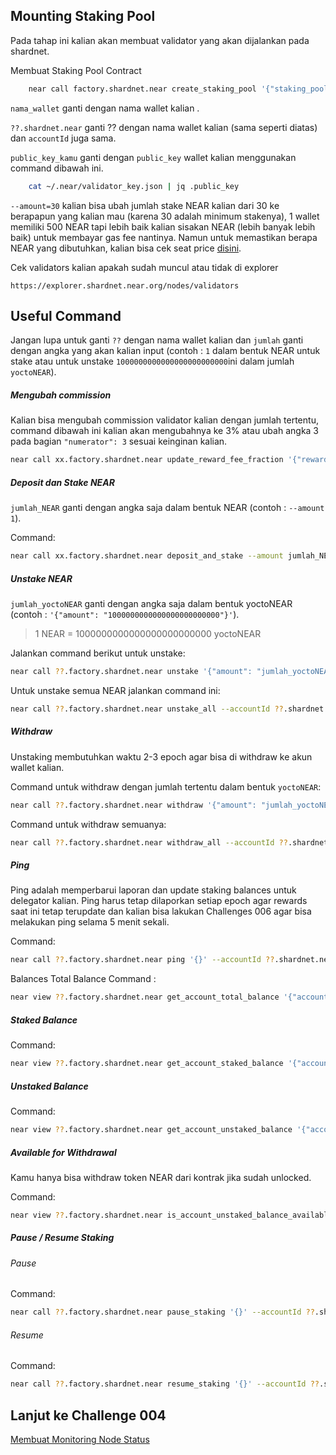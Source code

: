 
## Mounting Staking Pool

Pada tahap ini kalian akan membuat validator yang akan dijalankan pada shardnet.

Membuat Staking Pool Contract

```bash
    near call factory.shardnet.near create_staking_pool '{"staking_pool_id": "nama_wallet", "owner_id": "??.shardnet.near", "stake_public_key": "public_key_kamu", "reward_fee_fraction": {"numerator": 5, "denominator": 100}, "code_hash":"DD428g9eqLL8fWUxv8QSpVFzyHi1Qd16P8ephYCTmMSZ"}' --accountId="??.shardnet.near" --amount=30 --gas=300000000000000
```
    
`nama_wallet` ganti dengan nama wallet kalian .
    
`??.shardnet.near` ganti ?? dengan nama wallet kalian (sama seperti diatas) dan `accountId` juga sama.
    
`public_key_kamu` ganti dengan `public_key` wallet kalian menggunakan command dibawah ini.
    
```bash
    cat ~/.near/validator_key.json | jq .public_key
```
    
`--amount=30` kalian bisa ubah jumlah stake NEAR kalian dari 30 ke berapapun yang kalian mau (karena 30 adalah minimum stakenya), 1 wallet memiliki 500 NEAR tapi lebih baik kalian sisakan NEAR (lebih banyak lebih baik) untuk membayar gas fee nantinya. Namun untuk memastikan berapa NEAR yang dibutuhkan, kalian bisa cek seat price [disini](https://explorer.shardnet.near.org/nodes/validators).


Cek validators kalian apakah sudah muncul atau tidak di explorer 
    
    https://explorer.shardnet.near.org/nodes/validators

## Useful Command

Jangan lupa untuk ganti `??` dengan nama wallet kalian dan `jumlah` ganti dengan angka yang akan kalian input (contoh : `1` dalam bentuk NEAR untuk stake atau untuk unstake `1000000000000000000000000`ini dalam jumlah `yoctoNEAR`).

##### Mengubah commission

Kalian bisa mengubah commission validator kalian dengan jumlah tertentu, command dibawah ini kalian akan mengubahnya ke 3% atau ubah angka 3 pada bagian `"numerator": 3` sesuai keinginan kalian.

```bash
near call xx.factory.shardnet.near update_reward_fee_fraction '{"reward_fee_fraction": {"numerator": 3, "denominator": 100}}' --accountId xx.shardnet.near --gas=300000000000000
```

##### Deposit dan Stake NEAR

`jumlah_NEAR` ganti dengan angka saja dalam bentuk NEAR (contoh : `--amount 1`).

Command:

```bash
near call xx.factory.shardnet.near deposit_and_stake --amount jumlah_NEAR --accountId xx.shardnet.near --gas=300000000000000
```

##### Unstake NEAR

`jumlah_yoctoNEAR` ganti dengan angka saja dalam bentuk yoctoNEAR (contoh : `'{"amount": "1000000000000000000000000"}'`).

>1 NEAR = 1000000000000000000000000 yoctoNEAR

Jalankan command berikut untuk unstake:

```bash
near call ??.factory.shardnet.near unstake '{"amount": "jumlah_yoctoNEAR"}' --accountId ??.shardnet.near --gas=300000000000000
```

Untuk unstake semua NEAR jalankan command ini:

```bash
near call ??.factory.shardnet.near unstake_all --accountId ??.shardnet.near --gas=300000000000000
```

##### Withdraw

Unstaking membutuhkan waktu 2-3 epoch agar bisa di withdraw ke akun wallet kalian. 

Command untuk withdraw dengan jumlah tertentu dalam bentuk `yoctoNEAR`:

```bash
near call ??.factory.shardnet.near withdraw '{"amount": "jumlah_yoctoNEAR"}' --accountId ??.shardnet.near --gas=300000000000000
```

Command untuk withdraw semuanya:

```bash
near call ??.factory.shardnet.near withdraw_all --accountId ??.shardnet.near --gas=300000000000000
```

##### Ping

Ping adalah memperbarui laporan dan update staking balances untuk delegator kalian. Ping harus tetap dilaporkan setiap epoch agar rewards saat ini tetap terupdate dan kalian bisa lakukan Challenges 006 agar bisa melakukan ping selama 5 menit sekali.

Command:

```bash
near call ??.factory.shardnet.near ping '{}' --accountId ??.shardnet.near --gas=300000000000000
```
Balances Total Balance Command :

```bash
near view ??.factory.shardnet.near get_account_total_balance '{"account_id": "??.shardnet.near"}'
```

##### Staked Balance
Command:

```bash
near view ??.factory.shardnet.near get_account_staked_balance '{"account_id": "??.shardnet.near"}'
```

##### Unstaked Balance
Command:

```bash
near view ??.factory.shardnet.near get_account_unstaked_balance '{"account_id": "??.shardnet.near"}'
```

##### Available for Withdrawal
Kamu hanya bisa withdraw token NEAR dari kontrak jika sudah unlocked.

Command:

```bash
near view ??.factory.shardnet.near is_account_unstaked_balance_available '{"account_id": "??.shardnet.near"}'
```

##### Pause / Resume Staking
###### Pause
Command:

```bash
near call ??.factory.shardnet.near pause_staking '{}' --accountId ??.shardnet.near
```

###### Resume
Command:

```bash
near call ??.factory.shardnet.near resume_staking '{}' --accountId ??.shardnet.near
```

## Lanjut ke Challenge 004

[Membuat Monitoring Node Status](https://github.com/Termux5432/stakewars/blob/main/004-Membuat%20Monitoring%20Node%20Status.md)


